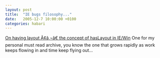 ```yaml
---
layout: post
title:  "IE bugs filosophy..."
date:   2005-12-7 10:00:00 +0100
categories: habari
---
```

<a href="http://www.satzansatz.de/cssd/onhavinglayout.html">On having layout Ã¢â‚¬â€ the concept of hasLayout in IE/Win</a>
One for my personal must read archive, you know the one that grows rapidly as work keeps flowing in and time keep flying out...